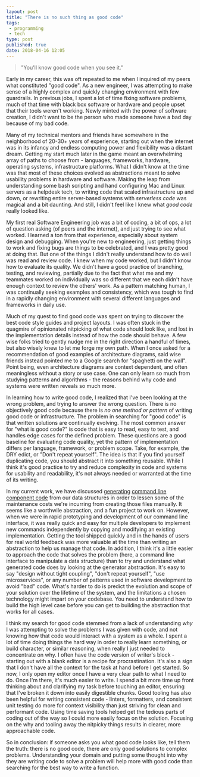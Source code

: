 ```yaml
---
layout: post
title: "There is no such thing as good code"
tags:
 - programming
 - tech
type: post
published: true 
date: 2018-04-16 12:05
---
```


> "You'll know good code when you see it."

Early in my career, this was oft repeated to me when I inquired of my peers what
constituted "good code". As a new engineer, I was attempting to make sense of a
highly complex and quickly changing environment with few guardrails. In previous
jobs, I spent a lot of time fixing software problems, much of that time with
black box software or hardware and people upset that their tools weren't
working. Newly minted with the power of software creation, I didn't want to be
the person who made someone have a bad day because of my bad code.

Many of my technical mentors and friends have somewhere in the neighborhood of
20-30+ years of experience, starting out when the internet was in its infancy and
endless computing power and flexibility was a distant dream. Getting my start
much later in the game meant an overwhelming array of paths to choose from - 
languages, frameworks, hardware, operating systems, infrastructure platforms.
What I didn't know at the time was that most of these choices evolved as
abstractions meant to solve usability problems in hardware and software. Making
the leap from understanding some bash scripting and hand configuring Mac and
Linux servers as a helpdesk tech, to writing code that scaled infrastructure up 
and down, or rewriting entire server-based systems with *serverless code*
was magical and a bit daunting. And still, I didn't feel like I knew what 
*good code* really looked like.

My first real Software Engineering job was a bit of coding, a bit of ops, a lot 
of question asking (of peers and the internet), and just trying to see what 
worked. I learned a ton from that experience, especially about system design and 
debugging. When you're new to engineering, just getting things to work and fixing
bugs are things to be celebrated, and I was pretty good at doing that. But one of
the things I didn't really understand how to do well was read and review code. 
I knew when my code worked, but I didn't know how to evaluate its quality.
We didn't have a good practice of branching, testing, and reviewing, partially 
due to the fact that what me and my teammates worked on individually was so 
different that we each didn't have enough context to review the others' work. As 
a pattern matching human, I was continually seeking examples and consistency, 
which was tough to find in a rapidly changing environment with several different 
languages and frameworks in daily use.

Much of my quest to find good code was spent on trying to discover the best code 
style guides and project layouts. I was often stuck in the quagmire of 
opinionated nitpicking of what code should look like, and lost in the 
implementation details instead of how the code should behave. A few wise folks 
tried to gently nudge me in the right direction a handful of times, but also 
wisely knew to let me forge my own path. When I once asked for a recommendation 
of good examples of architecture diagrams, said wise friends instead pointed me 
to a Google search for "spaghetti on the wall". Point being, even architecture 
diagrams are context dependent, and often meaningless without a story or use case.
One can only learn so much from studying patterns and algorithms - the reasons 
behind why code and systems were written reveals so much more.

In learning how to write good code, I realized that I've been looking at the wrong
problem, and trying to answer the wrong question. There is no objectively good code because
there is *no one method or pattern* of writing good code or infrastructure. The 
problem in searching for "good code" is that written solutions are continually evolving. 
The most common answer for "what is good code?" is code  that is easy to read, 
easy to test, and handles edge cases for the defined problem. These questions are
a good baseline for evaluating code quality, yet the pattern of implementation 
differs per language, framework, or problem scope. Take, for example, the DRY edict,
or "Don't repeat yourself". The idea is that if you find yourself duplicating 
code, you should abstract it into something reusable. While I think it's good 
practice to try and reduce complexity in code and systems for usability and 
readability, it's not always needed or warranted at the time of its writing. 

In my current work, we have discussed
[generating](https://github.com/sensu/sensu-go/issues/1109) [command line component code](https://github.com/sensu/sensu-go/tree/master/cli)
from our data structures in order to lessen some of the maintenance costs we're
incurring from creating those files manually. It seems like a worthwile
abstraction, and a fun project to work on. However, when we were in rapid
prototyping and development of our command line interface, it was really quick 
and easy for multiple developers to implement new commands independently by 
copying and modifying an existing implementation. Getting the tool shipped
quickly and in the hands of users for real world feedback was more valuable at
the time than writing an abstraction to help us manage that code. In addition, I
think it's a little easier to approach the code that solves the problem (here, a
command line interface to manipulate a data structure) than to try and
understand what generated code does by looking at the generator abstraction. It's
easy to say "design without tight coupling", "don't repeat yourself", "use microservices",
or any number of patterns used in software development to  avoid "bad" code. What's
harder to do is predict the evolution and scope of your  solution over the
lifetime of the system, and the limitations a chosen technology might impart on 
your codebase. You need to understand how to build the high level case before you
can get to building the abstraction that works for all cases. 

I think my search for good code stemmed from a lack of understanding *why* I was 
attempting to solve the problems I was given with code, and not knowing how that
code would interact with a system as a whole. I spent a lot of time doing things
the hard way in order to really learn something, or build character, or similar 
reasoning, when really I just needed to concentrate on why. I often have the code
version of writer's block - starting out with a blank editor is a recipe for 
procrastination. It's also a sign that I don't have all the context for the task
at hand before I get started. So now, I only open my editor once I have a very 
clear path to what I need to do. Once I'm there, it's much easier to write. I 
spend a bit more time up front thinking about and clarifying my task before 
touching an editor, ensuring that I've broken it down into easily digestible 
chunks. Good tooling has also been helpful for writing consistent code - linters,
formatters, and consistent unit testing do more for context visibility than just 
striving for clean and performant code. Using time saving tools helped get the 
tedious parts of coding out of the way so I could more easily focus on the 
solution. Focusing on the why and tooling away the nitpicky things results in 
clearer, more approachable code.

So in conclusion: if someone asks you what good code looks like, tell them the 
truth: there is no good code, there are only good solutions to complex problems.
Understanding your domain and putting some thought into why they are writing
code to solve a problem will help more with good code than searching for the
best way to write a function.
